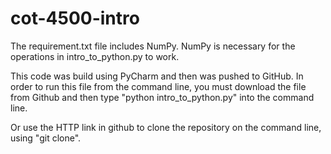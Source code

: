 # cot-4500-intro

The requirement.txt file includes NumPy. NumPy is necessary for the operations
in intro_to_python.py to work. 


This code was build using PyCharm and then was pushed to GitHub.
In order to run this file from the command line, you must download
the file from Github and then type "python intro_to_python.py" into the 
command line.

Or use the HTTP link in github to clone the repository on
the command line, using "git clone".